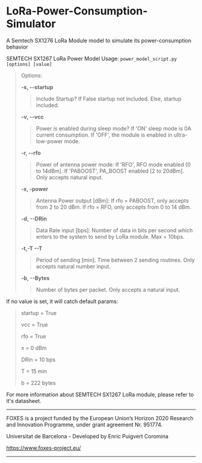 # LoRa-Power-Consumption-Simulator
A Semtech SX1276 LoRa Module model to simulate its power-consumption behavior

SEMTECH SX1267 LoRa Power Model Usage:  `power_model_script.py [options] [value] `

> Options: 
>
>    **-s, --startup**
>>Include Startup? If False startup not included. Else, startup included. 
>
>   **-v, --vcc**
>>Power is enabled during sleep mode? If 'ON' sleep mode is 0A current consumption. If 'OFF', the module is enabled in ultra-low-power mode. 
>
>    **-r, --rfo**
>>Power of antenna power mode: If 'RFO', RFO mode enabled [0 to 14dBm]. If 'PABOOST', PA_BOOST enabled [2 to 20dBm]. Only accepts natural input. 
>
>    **-x, -power**
>>Antenna Power output [dBm]: If rfo = PABOOST, only accepts from 2 to 20 dBm. If rfo = RFO, only accepts from 0 to 14 dBm. 
>
 >   **-d, --DRin**
 >>Data Rate input [bps]: Number of data in bits per second which enters to the system to send by LoRa module. Max = 10bps. 
>
 >   **-t,-T --T**
 >>Period of sending [min]. Time between 2 sending routines. Only accepts natural number input. 
>
 >   **-b, --Bytes**
 >>Number of bytes per packet. Only accepts a natural input. 



If no value is set, it will catch default params: 
>
> startup = True 
>
> vcc = True 
>
> rfo = True 
>
> x = 0 dBm 
>
> DRin = 10 bps 
>
> T = 15 min 
>
> b = 222 bytes 



For more information about SEMTECH SX1267 LoRa module, please refer to it's datasheet.



------------------------------------------------------------------------------------------------------

FOXES is a project funded  by the European Union’s Horizon 2020 Research and Innovation Programme, under grant agreement Nr. 951774. 



Universitat de Barcelona   -   Developed by Enric Puigvert Coromina 

https://www.foxes-project.eu/ 

------------------------------------------------------------------------------------------------------
